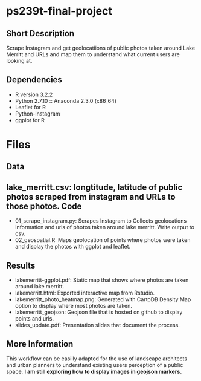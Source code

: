 **ps239t-final-project**
=========================

Short Description
---------------------

Scrape Instagram and get geolocatiions of public photos taken around Lake Merritt and URLs and map them to understand what current users are looking at. 


Dependencies
-------------------

* R version 3.2.2
* Python 2.7.10 :: Anaconda 2.3.0 (x86_64)
* Leaflet for R
* Python-instagram
* ggplot for R

**Files**
============

Data
-----------------

lake_merritt.csv: longtitude, latitude of public photos scraped from instagram and URLs to those photos.
Code
---------------
* 01_scrape_instagram.py: Scrapes Instagram to Collects geolocations information and urls of photos taken around lake merritt. Write output to csv. 
* 02_geospatial.R: Maps geolocation of points where photos were taken and display the photos with ggplot and leaflet.

Results
--------------

* lakemerritt-ggplot.pdf: Static map that shows where photos are taken around lake merritt.
* lakemerritt.html: Exported interactive map from Rstudio.
* lakemerritt_photo_heatmap.png: Generated with CartoDB Density Map option to display where most photos are taken.
* lakemerritt_geojson: Geojson file that is hosted on github to display points and urls.
* slides_update.pdf: Presentation slides that document the process.

More Information
-------------------
This workflow can be easiily adapted for the use of landscape architects and urban planners to understand existing users perception of a public space.
**I am still exploring how to display images in geojson markers.**
 
